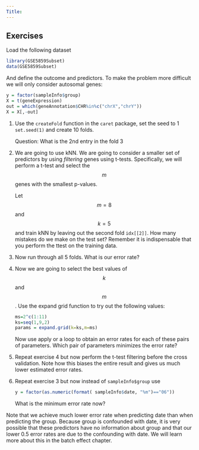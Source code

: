 ```yaml
---
Title:
---
```


## Exercises

Load the following dataset


```r
library(GSE5859Subset)
data(GSE5859Subset)
```

And define the outcome and predictors. To make the problem more difficult we will only consider autosomal genes:


```r
y = factor(sampleInfo$group)
X = t(geneExpression)
out = which(geneAnnotation$CHR%in%c("chrX","chrY"))
X = X[,-out]
```

1. Use the `createFold` function in the `caret` package, set the seed to 1 `set.seed(1)` and create 10 folds. 

    Question: What is the 2nd entry in the fold 3


2. We are going to use kNN. We are going to consider a smaller set of predictors by using _filtering_ genes using t-tests. Specifically, we will perform a t-test and select the $$m$$ genes with the smallest p-values.

    Let $$m=8$$ and $$k=5$$ and train kNN by leaving out the second fold `idx[[2]]`. How many mistakes do we make on the test set? Remember it is indispensable that you perform the ttest on the training data.



3. Now run through all 5 folds. What is our error rate?



4. Now we are going to select the best values of $$k$$ and $$m$$. Use the expand grid function to try out the following values:

    
    ```r
    ms=2^c(1:11)
    ks=seq(1,9,2)
    params = expand.grid(k=ks,m=ms)
    ```

    Now use apply or a loop to obtain an error rates for each of these pairs of parameters. Which pair of parameters minimizes the error rate?


5. Repeat exercise 4 but now perform the t-test filtering before the cross validation. Note how this biases the entire result and gives us much lower estimated error rates.



6. Repeat exercise 3 but now instead of `sampleInfo$group` use 

    
    ```r
    y = factor(as.numeric(format( sampleInfo$date, "%m")=="06"))
    ```

    What is the minimum error rate now?


Note that we achieve much lower error rate when predicting date than when predicting the group. Because group is confounded with date, it is very possible that these predictors have no information about group and that our lower 0.5 error rates are due to the confounding with date. We will learn more about this in the batch effect chapter.








